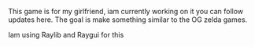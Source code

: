 This game is for my girlfriend, iam currently working on it you can follow updates here.
The goal is make something similar to the OG zelda games.

Iam using Raylib and Raygui for this
